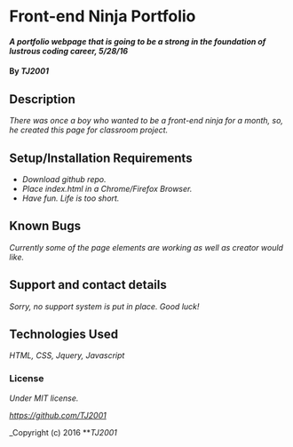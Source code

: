 # Front-end Ninja Portfolio

#### _A portfolio webpage that is going to be a strong in the foundation of lustrous coding career, 5/28/16_

#### By _**TJ2001**_

## Description

_There was once a boy who wanted to be a front-end ninja for a month, so, he created this page for classroom project._

## Setup/Installation Requirements

* _Download github repo._
* _Place index.html in a Chrome/Firefox Browser._
* _Have fun. Life is too short._

## Known Bugs

_Currently some of the page elements are working as well as creator would like._

## Support and contact details

_Sorry, no support system is put in place. Good luck!_

## Technologies Used

_HTML, CSS, Jquery, Javascript_

### License

*Under MIT license.*

_https://github.com/TJ2001_

_Copyright (c) 2016 **_TJ2001_

